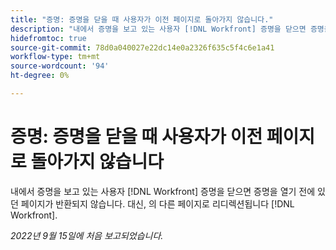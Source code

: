 ```yaml
---
title: "증명: 증명을 닫을 때 사용자가 이전 페이지로 돌아가지 않습니다."
description: "내에서 증명을 보고 있는 사용자 [!DNL Workfront] 증명을 닫으면 증명을 열기 전에 있던 페이지가 반환되지 않습니다. 대신, 의 다른 페이지로 리디렉션됩니다 [!DNL Workfront]. "
hidefromtoc: true
source-git-commit: 78d0a040027e22dc14e0a2326f635c5f4c6e1a41
workflow-type: tm+mt
source-wordcount: '94'
ht-degree: 0%

---
```



# 증명: 증명을 닫을 때 사용자가 이전 페이지로 돌아가지 않습니다

<!--This is on the WF page as well as the WFP page-->

내에서 증명을 보고 있는 사용자 [!DNL Workfront] 증명을 닫으면 증명을 열기 전에 있던 페이지가 반환되지 않습니다. 대신, 의 다른 페이지로 리디렉션됩니다 [!DNL Workfront].

_2022년 9월 15일에 처음 보고되었습니다._

